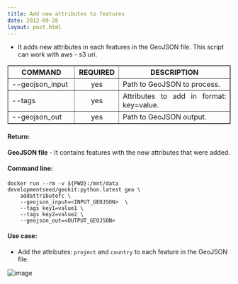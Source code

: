 ```yaml
---
title: Add new attributes to features
date: 2012-09-28
layout: post.html
---
```


- It adds new attributes in each features in the GeoJSON file. This script can work with aws - s3 uri.

<table border cellpadding="5px">
	<tr>
		<th style="width: 30%;">COMMAND</th> 
        <th style="width: 20%;">REQUIRED</th> 
        <th style="width: 50%;">DESCRIPTION</th>
	</tr>
	<tr>
		<td style="text-align: justify; vertical-align: middle;">--geojson_input</td> 
        <td style="text-align: center; vertical-align: middle;">yes</td>
        <td style="text-align: justify; vertical-align: middle;">Path to GeoJSON to process.</td>
	</tr>
    <tr>
		<td style="text-align: justify; vertical-align: middle;">--tags</td> 
        <td style="text-align: center; vertical-align: middle;">yes</td>
        <td style="text-align: justify; vertical-align: middle;">Attributes to add in format: key=value.</td>
	</tr>
    <tr>
		<td style="text-align: justify; vertical-align: middle;">--geojson_out</td> 
        <td style="text-align: center; vertical-align: middle;">yes</td>
        <td style="text-align: justify; vertical-align: middle;">Path to GeoJSON output.</td>
	</tr>
</table>

#### Return:

**GeoJSON file** - It contains features with the new attributes that were added.

#### Command line:

```
docker run --rm -v ${PWD}:/mnt/data developmentseed/geokit:python.latest geo \
    addattributefc \
    --geojson_input=<INPUT_GEOJSON>  \
    --tags key1=value1 \
    --tags key2=value2 \
    --geojson_out=<OUTPUT_GEOJSON>
```

#### Use case:

- Add the attributes: `project` and `country` to each feature in the GeoJSON file.

![image](https://user-images.githubusercontent.com/11504548/129080901-575e3c94-2ec0-42a4-8b0b-79d9186c971a.png)
